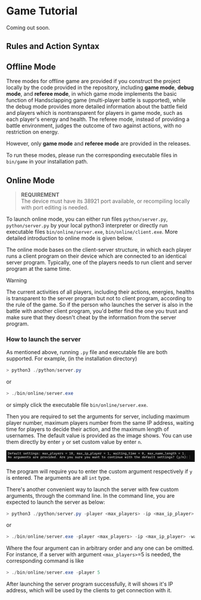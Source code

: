 # Game Tutorial

Coming out soon.

## Rules and Action Syntax

## Offline Mode

Three modes for offline game are provided if you construct the project locally by the code provided in the repository, including **game mode**, **debug mode**, and **referee mode**, in which game mode implements the basic function of Handsclapping game (multi-player battle is supported), while the debug mode provides more detailed information about the battle field and players which is nontransparent for players in game mode, such as each player's energy and health. The referee mode, instead of providing a battle environment, judges the outcome of two against actions, with no restriction on energy.

However, only **game mode** and **referee mode** are provided in the releases.

To run these modes, please run the corresponding executable files in `bin/game` in your installation path.

## Online Mode

> **REQUIREMENT**\
> The device must have its 38921 port available, or recompiling locally with port editing is needed.

To launch online mode, you can either run files `python/server.py`, `python/server.py` by your local python3 interpreter or directly run executable files `bin/online/server.exe`, `bin/online/client.exe`. More detailed introduction to online mode is given below.

The online mode bases on the client-server structure, in which each player runs a client program on their device which are connected to an identical server program. Typically, one of the players needs to run client and server program at the same time.

> [!WARNING]
> The current activities of all players, including their actions, energies, healths is transparent to the server program but not to client program, according to the rule of the game. So if the person who launches the server is also in the battle with another client program, you'd better find the one you trust and make sure that they doesn't cheat by the information from the server program.

### How to launch the server

As mentioned above, running `.py` file and executable file are both supported. For example, (in the installation directory)

``` powershell
> python3 ./python/server.py
```

or

``` powershell
> ./bin/online/server.exe
```

or simply click the executable file `bin/online/server.exe`.

Then you are required to set the arguments for server, including maximum player number, maximum players number from the same IP address, waiting time for players to decide their action, and the maximum length of usernames. The default value is provided as the image shows. You can use them directly by enter `y` or set custom value by enter `n`.

![server](../assets/server.png "server")

The program will require you to enter the custom argument respectively if `y` is entered. The arguments are all `int` type.

There's another convenient way to launch the server with few custom arguments, through the command line. In the command line, you are expected to launch the server as below:

``` powershell
> python3 ./python/server.py -player <max_players> -ip <max_ip_player> -wait <waiting_time> -name <max_name_length>
```

or

``` powershell
> ./bin/online/server.exe -player <max_players> -ip <max_ip_player> -wait <waiting_time> -name <max_name_length>
```

Where the four argument can in arbitrary order and any one can be omitted. For instance, if a server with argument `<max_players>`=5 is needed, the corresponding command is like

``` powershell
> ./bin/online/server.exe -player 5
```

After launching the server program successfully, it will shows it's IP address, which will be used by the clients to get connection with it.

